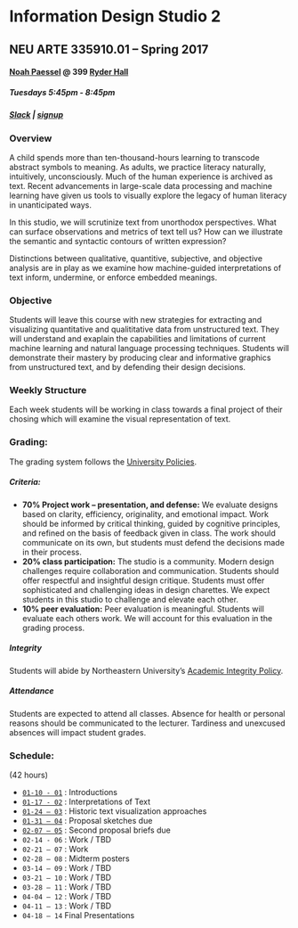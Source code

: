 # Information Design Studio 2
## NEU ARTE 335910.01 – Spring 2017
#### [Noah Paessel](mailto:n.paessel@neu.edu) @ 399 [Ryder Hall](https://www.northeastern.edu/campusmap/map/qad7.html)
##### Tuesdays 5:45pm - 8:45pm
##### [Slack](https://2017-IDV.slack.com) | [signup](https://2017-idv2.slack.com/signup)

### Overview
A child spends more than ten-thousand-hours learning to transcode abstract symbols to meaning. As adults, we practice literacy naturally, intuitively, unconsciously. Much of the human experience is archived as text. Recent advancements in large-scale data processing and machine learning have given us tools to visually explore the legacy of human literacy in unanticipated ways.

In this studio, we will scrutinize text from unorthodox perspectives. What can surface observations and metrics of text tell us? How can we illustrate the semantic and syntactic contours of written expression?

Distinctions between qualitative, quantitive, subjective, and objective analysis are in play as we examine how  machine-guided interpretations of text inform, undermine, or enforce embedded meanings.

### Objective
Students will leave this course with new strategies for extracting and visualizing quantitative and qualititative data from unstructured text. They will understand and exaplain the capabilities and limitations of current machine learning and natural language processing techniques. Students will demonstrate their mastery by producing clear and informative graphics from unstructured text, and by defending their design decisions.

### Weekly Structure
Each week students will be working in class towards a final project of their chosing which will examine the visual representation of text.

### Grading:

The grading system follows the [University Policies](http://www.northeastern.edu/registrar/gradingsystem.html).

##### Criteria:
* __70% Project work – presentation, and defense:__ We evaluate designs based on clarity, efficiency, originality, and emotional impact. Work should be informed by critical thinking, guided by cognitive principles, and refined on the basis of feedback given in class. The work should communicate on its own, but students must defend the decisions made in their process.
* __20% class participation:__ The studio is a community. Modern design challenges require collaboration and communication. Students should offer respectful and insightful design critique. Students must offer sophisticated and challenging ideas in design charettes. We expect students in this studio to challenge and elevate each other.
* __10% peer evaluation:__ Peer evaluation is meaningful. Students will evaluate each others work. We will account for this evaluation in the grading process.

##### Integrity
Students will abide by Northeastern University’s [Academic Integrity Policy](http://www.northeastern.edu/osccr/academic-integrity-policy/).

##### Attendance
Students are expected to attend all classes. Absence for health or personal reasons should be communicated to the lecturer. Tardiness and unexcused absences will impact student grades.

### Schedule:
(42 hours)

* [`01-10 - 01`](./01/) : Introductions
* [`01-17 - 02`](./02/) : Interpretations of Text
* [`01-24 – 03`](./03/) : Historic text visualization approaches
* [`01-31 – 04`](./04/) : Proposal sketches due
* [`02-07 – 05`](./05/) : Second proposal briefs due
* `02-14 - 06` : Work / TBD
* `02-21 – 07` : Work
* `02-28 – 08` : Midterm posters
* `03-14 – 09` : Work / TBD
* `03-21 – 10` : Work / TBD
* `03-28 – 11` : Work / TBD
* `04-04 – 12` : Work / TBD
* `04-11 – 13` : Work / TBD
* `04-18 – 14` Final Presentations

